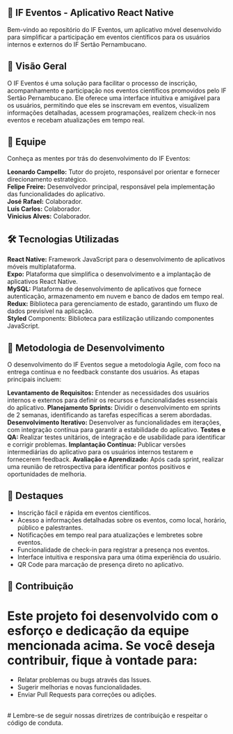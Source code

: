 ## 📱 IF Eventos - Aplicativo React Native
Bem-vindo ao repositório do IF Eventos, um aplicativo móvel desenvolvido para simplificar a participação em eventos científicos para os usuários internos e externos do IF Sertão Pernambucano.

## 🚀 Visão Geral
O IF Eventos é uma solução para facilitar o processo de inscrição, acompanhamento e participação nos eventos científicos promovidos pelo IF Sertão Pernambucano. Ele oferece uma interface intuitiva e amigável para os usuários, permitindo que eles se inscrevam em eventos, visualizem informações detalhadas, acessem programações, realizem check-in nos eventos e recebam atualizações em tempo real.

## 👥 Equipe
Conheça as mentes por trás do desenvolvimento do IF Eventos:

**Leonardo Campello:** Tutor do projeto, responsável por orientar e fornecer direcionamento estratégico.<br>
**Felipe Freire:** Desenvolvedor principal, responsável pela implementação das funcionalidades do aplicativo.<br>
**José Rafael:** Colaborador.<br>
**Luís Carlos:** Colaborador.<br>
**Vinicius Alves:** Colaborador.<br>

## 🛠️ Tecnologias Utilizadas
**React Native:** Framework JavaScript para o desenvolvimento de aplicativos móveis multiplataforma.<br>
**Expo:** Plataforma que simplifica o desenvolvimento e a implantação de aplicativos React Native.<br>
**MySQL:** Plataforma de desenvolvimento de aplicativos que fornece autenticação, armazenamento em nuvem e banco de dados em tempo real.<br>
**Redux:** Biblioteca para gerenciamento de estado, garantindo um fluxo de dados previsível na aplicação.<br>
**Styled** Components: Biblioteca para estilização utilizando componentes JavaScript.<br>

## 📝 Metodologia de Desenvolvimento
O desenvolvimento do IF Eventos segue a metodologia Agile, com foco na entrega contínua e no feedback constante dos usuários. As etapas principais incluem:

**Levantamento de Requisitos:** Entender as necessidades dos usuários internos e externos para definir os recursos e funcionalidades essenciais do aplicativo.
**Planejamento Sprints:** Dividir o desenvolvimento em sprints de 2 semanas, identificando as tarefas específicas a serem abordadas.
**Desenvolvimento Iterativo:** Desenvolver as funcionalidades em iterações, com integração contínua para garantir a estabilidade do aplicativo.
**Testes e QA:** Realizar testes unitários, de integração e de usabilidade para identificar e corrigir problemas.
**Implantação Contínua:** Publicar versões intermediárias do aplicativo para os usuários internos testarem e fornecerem feedback.
**Avaliação e Aprendizado:** Após cada sprint, realizar uma reunião de retrospectiva para identificar pontos positivos e oportunidades de melhoria.

## 🌟 Destaques
- Inscrição fácil e rápida em eventos científicos.<br>
- Acesso a informações detalhadas sobre os eventos, como local, horário, público e palestrantes.<br>
- Notificações em tempo real para atualizações e lembretes sobre eventos.<br>
- Funcionalidade de check-in para registrar a presença nos eventos.<br>
- Interface intuitiva e responsiva para uma ótima experiência do usuário.<br>
- QR Code para marcação de presença direto no aplicativo.<br>

## 🤝 Contribuição
# Este projeto foi desenvolvido com o esforço e dedicação da equipe mencionada acima. Se você deseja contribuir, fique à vontade para:<br>

- Relatar problemas ou bugs através das Issues.<br>
- Sugerir melhorias e novas funcionalidades.<br>
- Enviar Pull Requests para correções ou adições.<br>
<br>
# Lembre-se de seguir nossas diretrizes de contribuição e respeitar o código de conduta.
